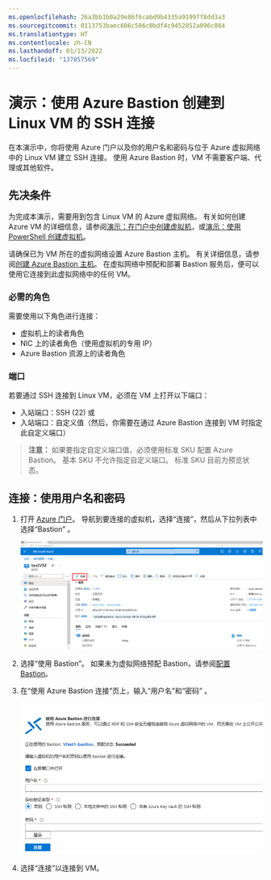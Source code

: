 ```yaml
---
ms.openlocfilehash: 26a3bb1b0a29e86f6cabd9b4335a9199ff8dd3a3
ms.sourcegitcommit: 0113753baec606c586c0bdf4c9452052a096c084
ms.translationtype: HT
ms.contentlocale: zh-CN
ms.lasthandoff: 01/13/2022
ms.locfileid: "137857569"
---
```

# <a name="demonstration-create-an-ssh-connection-to-a-linux-vm-using-azure-bastion"></a>演示：使用 Azure Bastion 创建到 Linux VM 的 SSH 连接

在本演示中，你将使用 Azure 门户以及你的用户名和密码与位于 Azure 虚拟网络中的 Linux VM 建立 SSH 连接。 使用 Azure Bastion 时，VM 不需要客户端、代理或其他软件。

## <a name="prerequisites"></a>先决条件

为完成本演示，需要用到包含 Linux VM 的 Azure 虚拟网络。 有关如何创建 Azure VM 的详细信息，请参阅[演示：在门户中创建虚拟机](https://github.com/MicrosoftLearning/AZ-120-Planning-and-Administering-Microsoft-Azure-for-SAP-Workloads/blob/master/Demos/demo-create-virtual-machine-portal.md)，或[演示：使用 PowerShell 创建虚拟机](https://github.com/MicrosoftLearning/AZ-120-Planning-and-Administering-Microsoft-Azure-for-SAP-Workloads/blob/master/Demos/demo-create-virtual-machine-powershell.md)。

请确保已为 VM 所在的虚拟网络设置 Azure Bastion 主机。 有关详细信息，请参阅[创建 Azure Bastion 主机](https://docs.microsoft.com/azure/bastion/tutorial-create-host-portal)。 在虚拟网络中预配和部署 Bastion 服务后，便可以使用它连接到此虚拟网络中的任何 VM。 

### <a name="required-roles"></a>必需的角色

需要使用以下角色进行连接：

* 虚拟机上的读者角色
* NIC 上的读者角色（使用虚拟机的专用 IP）
* Azure Bastion 资源上的读者角色

### <a name="ports"></a>端口

若要通过 SSH 连接到 Linux VM，必须在 VM 上打开以下端口：

* 入站端口：SSH (22) 或
* 入站端口：自定义值（然后，你需要在通过 Azure Bastion 连接到 VM 时指定此自定义端口）

> **注意：** 如果要指定自定义端口值，必须使用标准 SKU 配置 Azure Bastion。 基本 SKU 不允许指定自定义端口。 标准 SKU 目前为预览状态。

## <a name="connect-using-username-and-password"></a>连接：使用用户名和密码

1. 打开 [Azure 门户](https://portal.azure.com)。 导航到要连接的虚拟机，选择“连接”，然后从下拉列表中选择“Bastion” 。

    ![屏幕截图显示 Azure 门户中虚拟机的概述，其中已选中“连接”](Images/azure-bastion-connect.png)

1. 选择“使用 Bastion”。 如果未为虚拟网络预配 Bastion，请参阅[配置 Bastion](https://docs.microsoft.com/azure/bastion/quickstart-host-portal)。
1. 在“使用 Azure Bastion 连接”页上，输入“用户名”和“密码”  。

    ![屏幕截图显示密码验证](Images/azure-bastion-password.png)

1. 选择“连接”以连接到 VM。